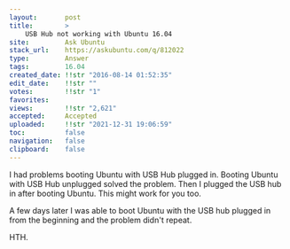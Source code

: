 ```yaml
---
layout:       post
title:        >
    USB Hub not working with Ubuntu 16.04
site:         Ask Ubuntu
stack_url:    https://askubuntu.com/q/812022
type:         Answer
tags:         16.04
created_date: !!str "2016-08-14 01:52:35"
edit_date:    !!str ""
votes:        !!str "1"
favorites:    
views:        !!str "2,621"
accepted:     Accepted
uploaded:     !!str "2021-12-31 19:06:59"
toc:          false
navigation:   false
clipboard:    false
---
```


I had problems booting Ubuntu with USB Hub plugged in. Booting Ubuntu with USB Hub unplugged solved the problem. Then I plugged the USB hub in after booting Ubuntu. This might work for you too.

A few days later I was able to boot Ubuntu with the USB hub plugged in from the beginning and the problem didn't repeat.

HTH.
